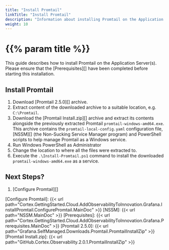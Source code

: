 ```yaml
---
title: "Install Promtail"
linkTitle: "Install Promtail"
description: "Information about installing Promtail on the Application Server(s)."
weight: 10
---
```


# {{% param title %}}

This guide describes how to install Promtail on the Application Server(s). Please ensure that the [Prerequisites][] have been completed before starting this installation.

## Install Promtail

1. Download [Promtail 2.5.0][] archive.
1. Extract content of the downloaded archive to a suitable location, e.g. `C:\Promtail`.
1. Download the [Promtail Install.zip][] archive and extract its contents alongside the previously extracted Promtail `promtail-windows-amd64.exe`.
This archive contains the `promtail-local-config.yaml` configuration file, [NSSM][] (the Non-Sucking Service Manager program) and PowerShell scripts to help manage Promtail as a Windows service.
1. Run Windows PowerShell as Administrator
1. Change the location to where all the files were extracted to.
1. Execute the `.\Install-Promtail.ps1` command to install the downloaded `promtail-windows-amd64.exe` as a service.

## Next Steps?

1. [Configure Promtail][]

[Configure Promtail]: {{< url path="Cortex.GettingStarted.Cloud.AddObservabilityToInnovation.Grafana.InstallPromtail.ConfigurePromtail.MainDoc" >}}
[NSSM]: {{< url path="NSSM.MainDoc" >}}
[Prerequisites]: {{< url path="Cortex.GettingStarted.Cloud.AddObservabilityToInnovation.Grafana.Prerequisites.MainDoc" >}}
[Promtail 2.5.0]:  {{< url path="Grafana.SelfManaged.Downloads.Promtail.PromtailInstallZip" >}}
[Promtail Install.zip]: {{< url path="GitHub.Cortex.Observability.2.0.1.PromtailInstallZip" >}}
